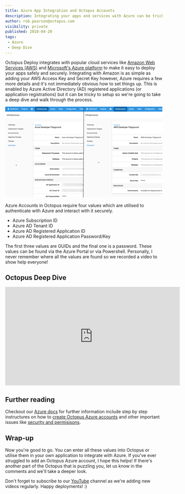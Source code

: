 ```yaml
---
title: Azure App Integration and Octopus Accounts
description: Integrating your apps and services with Azure can be tricky so this post explores how Octopus accounts work with Microsoft's Azure platform.
author: rob.pearson@octopus.com
visibility: private
published: 2018-04-20
tags:
 - Azure
 - Deep Dive
---
```


Octopus Deploy integrates with popular cloud services like [Amazon Web Services (AWS)](https://aws.amazon.com/) and [Microsoft's Azure platform](https://azure.microsoft.com/) to make it easy to deploy your apps safely and securely. Integrating with Amazon is as simple as adding your AWS Access Key and Secret Key however, Azure requires a few more details and it's not immediately obvious how to set things up. This is enabled by Azure Active Directory (AD) registered applications (or application registrations) but it can be tricky to setup so we're going to take a deep dive and walk through the process.

![Octopus Accounts](octopus-accounts.png "width=750")

Azure Accounts in Octopus require four values which are utilised to authenticate with Azure and interact with it securely. 

* Azure Subscription ID
* Azure AD Tenant ID
* Azure AD Registered Application ID
* Azure AD Registered Application Password/Key

The first three values are GUIDs and the final one is a password. These values can be found via the Azure Portal or via Powershell. Personally, I never remember where all the values are found so we recorded a video to show help everyone!

## Octopus Deep Dive

<iframe width="560" height="315" src="https://www.youtube.com/embed/KnN-ahD6nN4" frameborder="0" allow="autoplay; encrypted-media" allowfullscreen></iframe>

## Further reading

Checkout our [Azure docs](https://octopus.com/docs/infrastructure/azure) for further information include step by step instructures on how to [create Octopus Azure accounts](https://octopus.com/docs/infrastructure/azure/creating-an-azure-account/creating-an-azure-service-principal-account) and other important issues like [security and permisisons](https://octopus.com/docs/infrastructure/azure/creating-an-azure-account/creating-an-azure-service-principal-account#note-on-least-privilege).

## Wrap-up

Now you're good to go. You can enter all these values into Octopus or utilise them in your own application to integrate with Azure. If you've ever struggled to add an Octopus Azure account, I hope this helps! If there's another part of the Octopus that is puzzling you, let us know in the comments and we'll take a deeper look.

Don't forget to subscribe to our [YouTube](https://youtube.com/octopusdeploy) channel as we're adding new videos regularly. Happy deployments! :)

